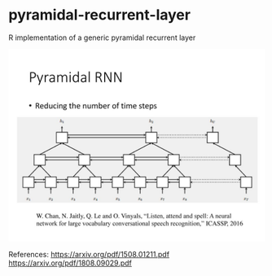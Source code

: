 # pyramidal-recurrent-layer
R implementation of a generic pyramidal recurrent layer


![Pyramidal-Recurrent](https://github.com/ifrit98/pyramidal-recurrent-layer/blob/master/Pyramidal-Recurrent.jpg "Pyramidal Recurrent Unit")

References:
https://arxiv.org/pdf/1508.01211.pdf
https://arxiv.org/pdf/1808.09029.pdf

